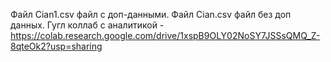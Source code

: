 Файл Cian1.csv файл с доп-данными.
Файл Cian.csv файл без доп данных.
Гугл коллаб с аналитикой - https://colab.research.google.com/drive/1xspB9OLY02NoSY7JSSsQMQ_Z-8qteOk2?usp=sharing


